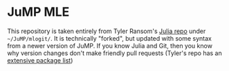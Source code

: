 # JuMP MLE
This repository is taken entirely from 
Tyler Ransom's [Julia repo](https://github.com/tyleransom/Julia/tree/master/JuMP/mlogit) 
under `~/JuMP/mlogit/`.
It is technically "forked", 
but updated with some syntax from a newer version of JuMP.
If you know Julia and Git, 
then you know why version changes don't make friendly pull requests
(Tyler's repo has an 
[extensive package list](https://github.com/tyleransom/Julia/blob/master/packages.jl))
